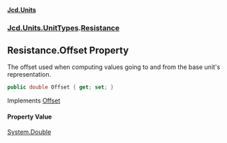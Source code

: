 #### [Jcd.Units](index.md 'index')
### [Jcd.Units.UnitTypes](Jcd.Units.UnitTypes.md 'Jcd.Units.UnitTypes').[Resistance](Jcd.Units.UnitTypes.Resistance.md 'Jcd.Units.UnitTypes.Resistance')

## Resistance.Offset Property

The offset used when computing values going to and from the base unit's representation.

```csharp
public double Offset { get; set; }
```

Implements [Offset](Jcd.Units.IUnitOfMeasure_TUnits_.Offset.md 'Jcd.Units.IUnitOfMeasure<TUnits>.Offset')

#### Property Value
[System.Double](https://docs.microsoft.com/en-us/dotnet/api/System.Double 'System.Double')